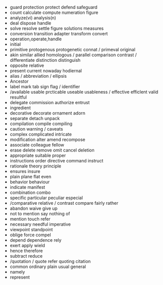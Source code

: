 - guard protection protect defend safeguard
- count calculate compute numeration figure 
- analyze(vi) analysis(n)
- deal dispose handle 
- solve resolve settle figure solutions measures
- conversion transition adapter transform convert
- operation,operate,handle
- initial
- primitive protogenous protogenetic connat / primeval  original
- akin similar allied homologous / parallel comparison contrast / differentiate distinction distinguish  
- opposite relative
- present current nowaday hodiernal
- alias / abbreviation / ellipsis 
- Ancestor
- label mark tab sign flag / identifier
- /available usable prcticable useable usableness / effective efficlent valid resultful 
- delegate commission authorize entrust
- ingredient
- decorative decorate ornament adorn
- separate detach unpack
- compilation  compile compiling
- caution warning / caveats
- complex complicated intricate
- modification alter amend recompose
- associate colleague fellow
- erase delete remove omit cancel deletion
- appropriate suitable proper
- instructions order directive command instruct
- rationale theory principle
- ensures insure
- plain plane flat even 
- behavior behaviour
- indicate manifest
- combination combo
- specific particular peculiar especial
- /comparative relative / contrast  compare fairly rather
- abandon waive give up  
- not to mention say nothing of
- mention touch refer
- necessary needful imperative
- viewpoint standpoint
- oblige force compel 
- depend dependence rely 
- exert apply wield
- hence therefore
- subtract reduce
- /quotation / quote refer quoting citation
- common ordinary plain usual general 
- namely 
- represent